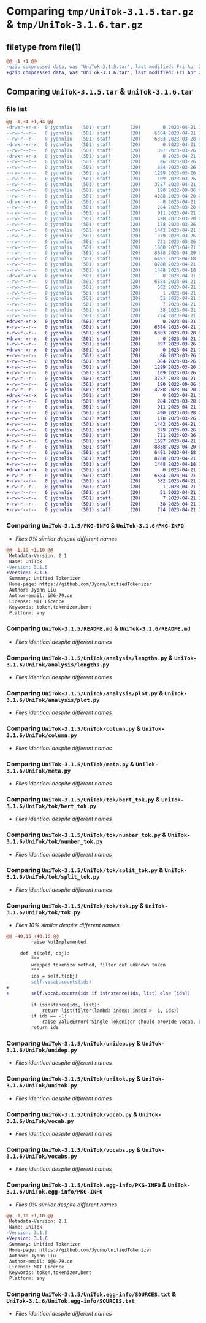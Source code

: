 # Comparing `tmp/UniTok-3.1.5.tar.gz` & `tmp/UniTok-3.1.6.tar.gz`

## filetype from file(1)

```diff
@@ -1 +1 @@
-gzip compressed data, was "UniTok-3.1.5.tar", last modified: Fri Apr 21 12:20:06 2023, max compression
+gzip compressed data, was "UniTok-3.1.6.tar", last modified: Fri Apr 21 12:21:12 2023, max compression
```

## Comparing `UniTok-3.1.5.tar` & `UniTok-3.1.6.tar`

### file list

```diff
@@ -1,34 +1,34 @@
-drwxr-xr-x   0 jyonnliu   (501) staff       (20)        0 2023-04-21 12:20:06.441267 UniTok-3.1.5/
--rw-r--r--   0 jyonnliu   (501) staff       (20)     6584 2023-04-21 12:20:06.441158 UniTok-3.1.5/PKG-INFO
--rw-r--r--   0 jyonnliu   (501) staff       (20)     6303 2023-03-28 09:24:03.000000 UniTok-3.1.5/README.md
-drwxr-xr-x   0 jyonnliu   (501) staff       (20)        0 2023-04-21 12:20:06.437532 UniTok-3.1.5/UniTok/
--rw-r--r--   0 jyonnliu   (501) staff       (20)      397 2023-03-26 13:47:19.000000 UniTok-3.1.5/UniTok/__init__.py
-drwxr-xr-x   0 jyonnliu   (501) staff       (20)        0 2023-04-21 12:20:06.438891 UniTok-3.1.5/UniTok/analysis/
--rw-r--r--   0 jyonnliu   (501) staff       (20)       86 2023-03-26 13:40:47.000000 UniTok-3.1.5/UniTok/analysis/__init__.py
--rw-r--r--   0 jyonnliu   (501) staff       (20)      884 2023-03-26 13:40:47.000000 UniTok-3.1.5/UniTok/analysis/lengths.py
--rw-r--r--   0 jyonnliu   (501) staff       (20)     1299 2023-03-26 13:36:04.000000 UniTok-3.1.5/UniTok/analysis/plot.py
--rw-r--r--   0 jyonnliu   (501) staff       (20)      109 2023-03-26 12:27:16.000000 UniTok-3.1.5/UniTok/cols.py
--rw-r--r--   0 jyonnliu   (501) staff       (20)     3787 2023-04-21 12:19:35.000000 UniTok-3.1.5/UniTok/column.py
--rw-r--r--   0 jyonnliu   (501) staff       (20)      190 2022-09-06 07:19:54.000000 UniTok-3.1.5/UniTok/global_setting.py
--rw-r--r--   0 jyonnliu   (501) staff       (20)     4288 2023-04-20 08:16:56.000000 UniTok-3.1.5/UniTok/meta.py
-drwxr-xr-x   0 jyonnliu   (501) staff       (20)        0 2023-04-21 12:20:06.440884 UniTok-3.1.5/UniTok/tok/
--rw-r--r--   0 jyonnliu   (501) staff       (20)      284 2023-03-28 08:56:34.000000 UniTok-3.1.5/UniTok/tok/__init__.py
--rw-r--r--   0 jyonnliu   (501) staff       (20)      911 2023-04-21 12:17:40.000000 UniTok-3.1.5/UniTok/tok/bert_tok.py
--rw-r--r--   0 jyonnliu   (501) staff       (20)      490 2023-03-28 08:56:34.000000 UniTok-3.1.5/UniTok/tok/ent_tok.py
--rw-r--r--   0 jyonnliu   (501) staff       (20)      178 2023-03-26 10:26:04.000000 UniTok-3.1.5/UniTok/tok/id_tok.py
--rw-r--r--   0 jyonnliu   (501) staff       (20)     1442 2023-04-21 12:17:40.000000 UniTok-3.1.5/UniTok/tok/number_tok.py
--rw-r--r--   0 jyonnliu   (501) staff       (20)      379 2023-03-26 14:01:30.000000 UniTok-3.1.5/UniTok/tok/seq_tok.py
--rw-r--r--   0 jyonnliu   (501) staff       (20)      721 2023-03-26 10:27:50.000000 UniTok-3.1.5/UniTok/tok/split_tok.py
--rw-r--r--   0 jyonnliu   (501) staff       (20)     1660 2023-04-21 12:18:50.000000 UniTok-3.1.5/UniTok/tok/tok.py
--rw-r--r--   0 jyonnliu   (501) staff       (20)     8838 2023-04-20 08:26:57.000000 UniTok-3.1.5/UniTok/unidep.py
--rw-r--r--   0 jyonnliu   (501) staff       (20)     6491 2023-04-18 12:49:05.000000 UniTok-3.1.5/UniTok/unitok.py
--rw-r--r--   0 jyonnliu   (501) staff       (20)     8788 2023-04-21 12:18:43.000000 UniTok-3.1.5/UniTok/vocab.py
--rw-r--r--   0 jyonnliu   (501) staff       (20)     1448 2023-04-18 12:43:49.000000 UniTok-3.1.5/UniTok/vocabs.py
-drwxr-xr-x   0 jyonnliu   (501) staff       (20)        0 2023-04-21 12:20:06.438213 UniTok-3.1.5/UniTok.egg-info/
--rw-r--r--   0 jyonnliu   (501) staff       (20)     6584 2023-04-21 12:20:06.000000 UniTok-3.1.5/UniTok.egg-info/PKG-INFO
--rw-r--r--   0 jyonnliu   (501) staff       (20)      582 2023-04-21 12:20:06.000000 UniTok-3.1.5/UniTok.egg-info/SOURCES.txt
--rw-r--r--   0 jyonnliu   (501) staff       (20)        1 2023-04-21 12:20:06.000000 UniTok-3.1.5/UniTok.egg-info/dependency_links.txt
--rw-r--r--   0 jyonnliu   (501) staff       (20)       51 2023-04-21 12:20:06.000000 UniTok-3.1.5/UniTok.egg-info/requires.txt
--rw-r--r--   0 jyonnliu   (501) staff       (20)        7 2023-04-21 12:20:06.000000 UniTok-3.1.5/UniTok.egg-info/top_level.txt
--rw-r--r--   0 jyonnliu   (501) staff       (20)       38 2023-04-21 12:20:06.441303 UniTok-3.1.5/setup.cfg
--rw-r--r--   0 jyonnliu   (501) staff       (20)      724 2023-04-21 12:19:55.000000 UniTok-3.1.5/setup.py
+drwxr-xr-x   0 jyonnliu   (501) staff       (20)        0 2023-04-21 12:21:12.533585 UniTok-3.1.6/
+-rw-r--r--   0 jyonnliu   (501) staff       (20)     6584 2023-04-21 12:21:12.533481 UniTok-3.1.6/PKG-INFO
+-rw-r--r--   0 jyonnliu   (501) staff       (20)     6303 2023-03-28 09:24:03.000000 UniTok-3.1.6/README.md
+drwxr-xr-x   0 jyonnliu   (501) staff       (20)        0 2023-04-21 12:21:12.530101 UniTok-3.1.6/UniTok/
+-rw-r--r--   0 jyonnliu   (501) staff       (20)      397 2023-03-26 13:47:19.000000 UniTok-3.1.6/UniTok/__init__.py
+drwxr-xr-x   0 jyonnliu   (501) staff       (20)        0 2023-04-21 12:21:12.531224 UniTok-3.1.6/UniTok/analysis/
+-rw-r--r--   0 jyonnliu   (501) staff       (20)       86 2023-03-26 13:40:47.000000 UniTok-3.1.6/UniTok/analysis/__init__.py
+-rw-r--r--   0 jyonnliu   (501) staff       (20)      884 2023-03-26 13:40:47.000000 UniTok-3.1.6/UniTok/analysis/lengths.py
+-rw-r--r--   0 jyonnliu   (501) staff       (20)     1299 2023-03-26 13:36:04.000000 UniTok-3.1.6/UniTok/analysis/plot.py
+-rw-r--r--   0 jyonnliu   (501) staff       (20)      109 2023-03-26 12:27:16.000000 UniTok-3.1.6/UniTok/cols.py
+-rw-r--r--   0 jyonnliu   (501) staff       (20)     3787 2023-04-21 12:19:35.000000 UniTok-3.1.6/UniTok/column.py
+-rw-r--r--   0 jyonnliu   (501) staff       (20)      190 2022-09-06 07:19:54.000000 UniTok-3.1.6/UniTok/global_setting.py
+-rw-r--r--   0 jyonnliu   (501) staff       (20)     4288 2023-04-20 08:16:56.000000 UniTok-3.1.6/UniTok/meta.py
+drwxr-xr-x   0 jyonnliu   (501) staff       (20)        0 2023-04-21 12:21:12.533324 UniTok-3.1.6/UniTok/tok/
+-rw-r--r--   0 jyonnliu   (501) staff       (20)      284 2023-03-28 08:56:34.000000 UniTok-3.1.6/UniTok/tok/__init__.py
+-rw-r--r--   0 jyonnliu   (501) staff       (20)      911 2023-04-21 12:17:40.000000 UniTok-3.1.6/UniTok/tok/bert_tok.py
+-rw-r--r--   0 jyonnliu   (501) staff       (20)      490 2023-03-28 08:56:34.000000 UniTok-3.1.6/UniTok/tok/ent_tok.py
+-rw-r--r--   0 jyonnliu   (501) staff       (20)      178 2023-03-26 10:26:04.000000 UniTok-3.1.6/UniTok/tok/id_tok.py
+-rw-r--r--   0 jyonnliu   (501) staff       (20)     1442 2023-04-21 12:17:40.000000 UniTok-3.1.6/UniTok/tok/number_tok.py
+-rw-r--r--   0 jyonnliu   (501) staff       (20)      379 2023-03-26 14:01:30.000000 UniTok-3.1.6/UniTok/tok/seq_tok.py
+-rw-r--r--   0 jyonnliu   (501) staff       (20)      721 2023-03-26 10:27:50.000000 UniTok-3.1.6/UniTok/tok/split_tok.py
+-rw-r--r--   0 jyonnliu   (501) staff       (20)     1697 2023-04-21 12:21:10.000000 UniTok-3.1.6/UniTok/tok/tok.py
+-rw-r--r--   0 jyonnliu   (501) staff       (20)     8838 2023-04-20 08:26:57.000000 UniTok-3.1.6/UniTok/unidep.py
+-rw-r--r--   0 jyonnliu   (501) staff       (20)     6491 2023-04-18 12:49:05.000000 UniTok-3.1.6/UniTok/unitok.py
+-rw-r--r--   0 jyonnliu   (501) staff       (20)     8788 2023-04-21 12:18:43.000000 UniTok-3.1.6/UniTok/vocab.py
+-rw-r--r--   0 jyonnliu   (501) staff       (20)     1448 2023-04-18 12:43:49.000000 UniTok-3.1.6/UniTok/vocabs.py
+drwxr-xr-x   0 jyonnliu   (501) staff       (20)        0 2023-04-21 12:21:12.530724 UniTok-3.1.6/UniTok.egg-info/
+-rw-r--r--   0 jyonnliu   (501) staff       (20)     6584 2023-04-21 12:21:12.000000 UniTok-3.1.6/UniTok.egg-info/PKG-INFO
+-rw-r--r--   0 jyonnliu   (501) staff       (20)      582 2023-04-21 12:21:12.000000 UniTok-3.1.6/UniTok.egg-info/SOURCES.txt
+-rw-r--r--   0 jyonnliu   (501) staff       (20)        1 2023-04-21 12:21:12.000000 UniTok-3.1.6/UniTok.egg-info/dependency_links.txt
+-rw-r--r--   0 jyonnliu   (501) staff       (20)       51 2023-04-21 12:21:12.000000 UniTok-3.1.6/UniTok.egg-info/requires.txt
+-rw-r--r--   0 jyonnliu   (501) staff       (20)        7 2023-04-21 12:21:12.000000 UniTok-3.1.6/UniTok.egg-info/top_level.txt
+-rw-r--r--   0 jyonnliu   (501) staff       (20)       38 2023-04-21 12:21:12.533614 UniTok-3.1.6/setup.cfg
+-rw-r--r--   0 jyonnliu   (501) staff       (20)      724 2023-04-21 12:21:10.000000 UniTok-3.1.6/setup.py
```

### Comparing `UniTok-3.1.5/PKG-INFO` & `UniTok-3.1.6/PKG-INFO`

 * *Files 0% similar despite different names*

```diff
@@ -1,10 +1,10 @@
 Metadata-Version: 2.1
 Name: UniTok
-Version: 3.1.5
+Version: 3.1.6
 Summary: Unified Tokenizer
 Home-page: https://github.com/Jyonn/UnifiedTokenizer
 Author: Jyonn Liu
 Author-email: i@6-79.cn
 License: MIT Licence
 Keywords: token,tokenizer,bert
 Platform: any
```

### Comparing `UniTok-3.1.5/README.md` & `UniTok-3.1.6/README.md`

 * *Files identical despite different names*

### Comparing `UniTok-3.1.5/UniTok/analysis/lengths.py` & `UniTok-3.1.6/UniTok/analysis/lengths.py`

 * *Files identical despite different names*

### Comparing `UniTok-3.1.5/UniTok/analysis/plot.py` & `UniTok-3.1.6/UniTok/analysis/plot.py`

 * *Files identical despite different names*

### Comparing `UniTok-3.1.5/UniTok/column.py` & `UniTok-3.1.6/UniTok/column.py`

 * *Files identical despite different names*

### Comparing `UniTok-3.1.5/UniTok/meta.py` & `UniTok-3.1.6/UniTok/meta.py`

 * *Files identical despite different names*

### Comparing `UniTok-3.1.5/UniTok/tok/bert_tok.py` & `UniTok-3.1.6/UniTok/tok/bert_tok.py`

 * *Files identical despite different names*

### Comparing `UniTok-3.1.5/UniTok/tok/number_tok.py` & `UniTok-3.1.6/UniTok/tok/number_tok.py`

 * *Files identical despite different names*

### Comparing `UniTok-3.1.5/UniTok/tok/split_tok.py` & `UniTok-3.1.6/UniTok/tok/split_tok.py`

 * *Files identical despite different names*

### Comparing `UniTok-3.1.5/UniTok/tok/tok.py` & `UniTok-3.1.6/UniTok/tok/tok.py`

 * *Files 10% similar despite different names*

```diff
@@ -40,15 +40,16 @@
         raise NotImplemented
 
     def _t(self, obj):
         """
         wrapped tokenize method, filter out unknown token
         """
         ids = self.t(obj)
-        self.vocab.counts(ids)
+
+        self.vocab.counts(ids if isinstance(ids, list) else [ids])
 
         if isinstance(ids, list):
             return list(filter(lambda index: index > -1, ids))
         if ids == -1:
             raise ValueError('Single Tokenizer should provide vocab, but -1 is given')
         return ids
```

### Comparing `UniTok-3.1.5/UniTok/unidep.py` & `UniTok-3.1.6/UniTok/unidep.py`

 * *Files identical despite different names*

### Comparing `UniTok-3.1.5/UniTok/unitok.py` & `UniTok-3.1.6/UniTok/unitok.py`

 * *Files identical despite different names*

### Comparing `UniTok-3.1.5/UniTok/vocab.py` & `UniTok-3.1.6/UniTok/vocab.py`

 * *Files identical despite different names*

### Comparing `UniTok-3.1.5/UniTok/vocabs.py` & `UniTok-3.1.6/UniTok/vocabs.py`

 * *Files identical despite different names*

### Comparing `UniTok-3.1.5/UniTok.egg-info/PKG-INFO` & `UniTok-3.1.6/UniTok.egg-info/PKG-INFO`

 * *Files 0% similar despite different names*

```diff
@@ -1,10 +1,10 @@
 Metadata-Version: 2.1
 Name: UniTok
-Version: 3.1.5
+Version: 3.1.6
 Summary: Unified Tokenizer
 Home-page: https://github.com/Jyonn/UnifiedTokenizer
 Author: Jyonn Liu
 Author-email: i@6-79.cn
 License: MIT Licence
 Keywords: token,tokenizer,bert
 Platform: any
```

### Comparing `UniTok-3.1.5/UniTok.egg-info/SOURCES.txt` & `UniTok-3.1.6/UniTok.egg-info/SOURCES.txt`

 * *Files identical despite different names*

